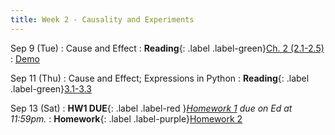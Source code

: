 ```yaml
---
title: Week 2 - Causality and Experiments
---
```


Sep 9 (Tue)
: Cause and Effect
  : **Reading**{: .label .label-green}[Ch. 2 (2.1-2.5)](https://inferentialthinking.com/chapters/02/causality-and-experiments.html)
: [Demo](#)

Sep 11 (Thu)
: Cause and Effect; Expressions in Python
  : **Reading**{: .label .label-green}[3.1-3.3](https://inferentialthinking.com/chapters/03/programming-in-python.html)

Sep 13 (Sat)
: **HW1 DUE**{: .label .label-red }*[Homework 1](https://edstem.org/us/courses/80618/lessons/142883/slides/811799) due on Ed at 11:59pm.*
  : **Homework**{: .label .label-purple}[Homework 2](#)